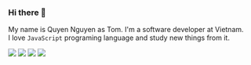 ### Hi there 👋

My name is Quyen Nguyen as Tom. I'm a software developer at Vietnam. <br />
I love `JavaScript` programing language and study new things from it.

<a href="https://leetcode.com/ImTomQ/" target="blank"><img src="https://img.shields.io/twitter/url?label=LeetCode&logo=leetcode&logoColor=F7A76C&style=social&url=https%3A%2F%2Fleetcode.com%2FImTomQ%2F" /></a> <a href="https://stackoverflow.com/users/17655529/quyen-nguyen" target="blank"><img src="https://img.shields.io/twitter/url?label=Stack%20Overflow&logo=stackoverflow&logoColor=C98474&style=social&url=https%3A%2F%2Fstackoverflow.com%2Fusers%2F17655529%2Fquyen-nguyen" /></a> <a href="https://twitter.com/quien_dev" target="blank"><img src="https://img.shields.io/twitter/url?label=Twitter&logo=Twitter&style=social&url=https%3A%2F%2Ftwitter.com%2Fquien_dev" /></a> <a href="https://www.linkedin.com/in/imtomq/" target="blank"> <img src="https://img.shields.io/twitter/url?label=Linked%20In&logo=linkedIn&style=social&url=https%3A%2F%2Fwww.linkedin.com%2Fin%2Fimtomq%2F"> </a>
